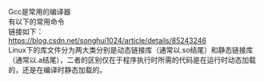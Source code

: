Gcc是常用的编译器      
有以下的常用命令       
链接如下：     
https://blog.csdn.net/songhui1024/article/details/85243246         
Linux下的库文件分为两大类分别是动态链接库（通常以.so结尾）和静态链接库（通常以.a结尾），二者的区别仅在于程序执行时所需的代码是在运行时动态加载的，还是在编译时静态加载的。         
